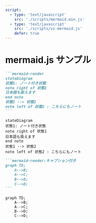 ```yaml
---
script:
  - type: 'text/javascript'
    src: './scripts/mermaid.min.js'
  - type: 'text/javascript'
    src: './scripts/vs-mermaid.js'
    defer: true
---
```


# mermaid.js サンプル

````markdown
```mermaid-render
stateDiagram
状態1: ノート付き状態
note right of 状態1
日本語も扱えます
end note
状態1 --> 状態2
note left of 状態2 : こちらにもノート
```
````

```mermaid-render
stateDiagram
状態1: ノート付き状態
note right of 状態1
日本語も扱えます
end note
状態1 --> 状態2
note left of 状態2 : こちらにもノート
```
````markdown
```mermaid-render:キャプション付き
graph TD;
    A-->B;
    A-->C;
    B-->D;
    C-->D;
```
````

```mermaid-render:キャプション付き
graph TD;
    A-->B;
    A-->C;
    B-->D;
    C-->D;
```